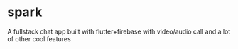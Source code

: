 # spark
A fullstack chat app built with flutter+firebase with video/audio call and a lot of other cool features
